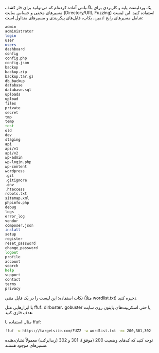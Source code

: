  یک وردلیست پایه و کاربردی برای باگ‌بانتی آماده کرده‌ام که می‌توانید برای فاز کشف مسیرهای مخفی و حساس سایت (Directory/URL Fuzzing) استفاده کنید. این لیست شامل مسیرهای رایج ادمین، بکاپ، فایل‌های پیکربندی و مسیرهای متداول است:

```bash
admin
administrator
login
user
users
dashboard
config
config.php
config.json
backup
backup.zip
backup.tar.gz
db_backup
database
database.sql
uploads
upload
files
private
secret
tmp
temp
test
old
dev
staging
api
api/v1
api/v2
wp-admin
wp-login.php
wp-content
wordpress
.git
.gitignore
.env
.htaccess
robots.txt
sitemap.xml
phpinfo.php
debug
logs
error_log
vendor
composer.json
install
setup
register
reset_password
change_password
logout
profile
account
search
help
support
contact
terms
privacy
```

نکات استفاده:
این لیست را در یک فایل متنی (مثلاً wordlist.txt) ذخیره کنید.

با ابزارهایی مثل ffuf، dirbuster، gobuster یا حتی اسکریپت‌های پایتون روی سایت هدف فازی کنید.

مثال استفاده با ffuf:

```bash
ffuf -u https://targetsite.com/FUZZ -w wordlist.txt -mc 200,301,302
```

توجه کنید که کدهای وضعیت 200 (موفق)، 301 و 302 (ریدایرکت) معمولاً نشان‌دهنده مسیرهای موجود هستند.
